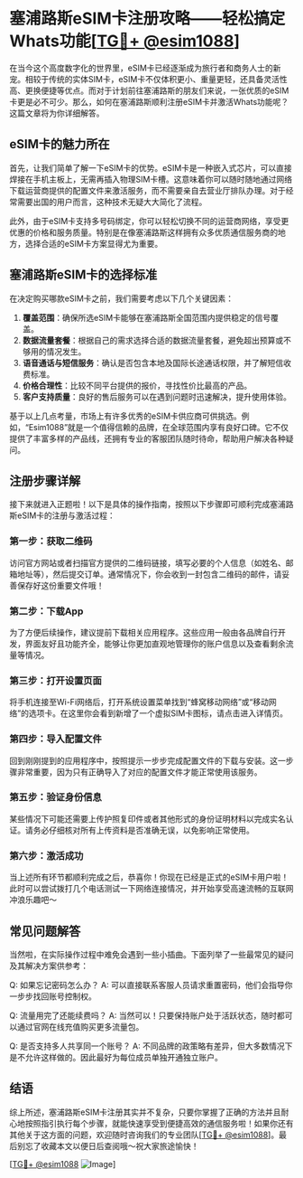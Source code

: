 # 塞浦路斯eSIM卡注册攻略——轻松搞定Whats功能[[TG💪+ @esim1088](https://t.me/s/esim1088)]

在当今这个高度数字化的世界里，eSIM卡已经逐渐成为旅行者和商务人士的新宠。相较于传统的实体SIM卡，eSIM卡不仅体积更小、重量更轻，还具备灵活性高、更换便捷等优点。而对于计划前往塞浦路斯的朋友们来说，一张优质的eSIM卡更是必不可少。那么，如何在塞浦路斯顺利注册eSIM卡并激活Whats功能呢？这篇文章将为你详细解答。

## eSIM卡的魅力所在

首先，让我们简单了解一下eSIM卡的优势。eSIM卡是一种嵌入式芯片，可以直接焊接在手机主板上，无需再插入物理SIM卡槽。这意味着你可以随时随地通过网络下载运营商提供的配置文件来激活服务，而不需要亲自去营业厅排队办理。对于经常需要出国的用户而言，这种技术无疑大大简化了流程。

此外，由于eSIM卡支持多号码绑定，你可以轻松切换不同的运营商网络，享受更优惠的价格和服务质量。特别是在像塞浦路斯这样拥有众多优质通信服务商的地方，选择合适的eSIM卡方案显得尤为重要。

## 塞浦路斯eSIM卡的选择标准

在决定购买哪款eSIM卡之前，我们需要考虑以下几个关键因素：

1. **覆盖范围**：确保所选eSIM卡能够在塞浦路斯全国范围内提供稳定的信号覆盖。
2. **数据流量套餐**：根据自己的需求选择合适的数据流量套餐，避免超出预算或不够用的情况发生。
3. **语音通话与短信服务**：确认是否包含本地及国际长途通话权限，并了解短信收费标准。
4. **价格合理性**：比较不同平台提供的报价，寻找性价比最高的产品。
5. **客户支持质量**：良好的售后服务可以在遇到问题时迅速解决，提升使用体验。

基于以上几点考量，市场上有许多优秀的eSIM卡供应商可供挑选。例如，“Esim1088”就是一个值得信赖的品牌，在全球范围内享有良好口碑。它不仅提供了丰富多样的产品线，还拥有专业的客服团队随时待命，帮助用户解决各种疑问。

## 注册步骤详解

接下来就进入正题啦！以下是具体的操作指南，按照以下步骤即可顺利完成塞浦路斯eSIM卡的注册与激活过程：

### 第一步：获取二维码
访问官方网站或者扫描官方提供的二维码链接，填写必要的个人信息（如姓名、邮箱地址等），然后提交订单。通常情况下，你会收到一封包含二维码的邮件，请妥善保存好这份重要文件哦！

### 第二步：下载App
为了方便后续操作，建议提前下载相关应用程序。这些应用一般由各品牌自行开发，界面友好且功能齐全，能够让你更加直观地管理你的账户信息以及查看剩余流量等情况。

### 第三步：打开设置页面
将手机连接至Wi-Fi网络后，打开系统设置菜单找到“蜂窝移动网络”或“移动网络”的选项卡。在这里你会看到新增了一个虚拟SIM卡图标，请点击进入详情页。

### 第四步：导入配置文件
回到刚刚提到的应用程序中，按照提示一步步完成配置文件的下载与安装。这一步骤非常重要，因为只有正确导入了对应的配置文件才能正常使用该服务。

### 第五步：验证身份信息
某些情况下可能还需要上传护照复印件或者其他形式的身份证明材料以完成实名认证。请务必仔细核对所有上传资料是否准确无误，以免影响正常使用。

### 第六步：激活成功
当上述所有环节都顺利完成之后，恭喜你！你现在已经是正式的eSIM卡用户啦！此时可以尝试拨打几个电话测试一下网络连接情况，并开始享受高速流畅的互联网冲浪乐趣吧～

## 常见问题解答

当然啦，在实际操作过程中难免会遇到一些小插曲。下面列举了一些最常见的疑问及其解决方案供参考：

Q: 如果忘记密码怎么办？
A: 可以直接联系客服人员请求重置密码，他们会指导你一步步找回账号控制权。

Q: 流量用完了还能续费吗？
A: 当然可以！只要保持账户处于活跃状态，随时都可以通过官网在线充值购买更多流量包。

Q: 是否支持多人共享同一个账号？
A: 不同品牌的政策略有差异，但大多数情况下是不允许这样做的。因此最好为每位成员单独开通独立账户。

## 结语

综上所述，塞浦路斯eSIM卡注册其实并不复杂，只要你掌握了正确的方法并且耐心地按照指引执行每个步骤，就能快速享受到便捷高效的通信服务啦！如果你还有其他关于这方面的问题，欢迎随时咨询我们的专业团队[[TG💪+ @esim1088](https://t.me/s/esim1088)]。最后别忘了收藏本文以便日后查阅哦～祝大家旅途愉快！

[[TG💪+ @esim1088](https://t.me/s/esim1088) ![Image](https://i.postimg.cc/4NQfJmqS/Snipaste-2025-05-13-00-14-12.png)]